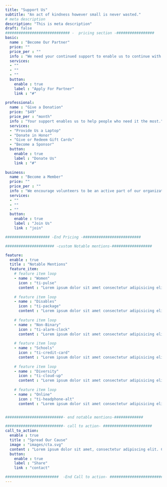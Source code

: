 ```yaml
---
title: "Support Us"
subtitle: "An act of kindness however small is never wasted."
# meta description
description: "This is meta description"
draft: false
############################# -  pricing section -#################
basic:
  name : "Become Our Partner"
  price: ""
  price_per : ""
  info : "We need your continued support to enable us to continue with our work with the same vigour and passion."
  services:
  - ""
  - ""
  - ""
  button:
    enable : true
    label : "Apply For Partner"
    link : "#"
    
professional:
  name : "Give a Donation"
  price: "$49"
  price_per : "month"
  info : "Your support enables us to help people who need it the most."
  services:
  - "Provide Us a Laptop"
  - "Donate in Honor"
  - "Give or Redeem Gift Cards"
  - "Become a Sponsor"
  button:
    enable : true
    label : "Donate Us"
    link : "#"
    
business:
  name : "Become a Member"
  price: ""
  price_per : ""
  info : "We encourage volunteers to be an active part of our organization and share our vision and purpose."
  services:
  - ""
  - ""
  - ""
  button:
    enable : true
    label : "Join Us"
    link : "join"

#################### -End Pricing -##########################

###################### -custom Notable mentions-##################

feature:
  enable : true
  title : "Notable Mentions"
  feature_item:
    # feature item loop
    - name : "Women"
      icon : "ti-pulse"
      content : "Lorem ipsum dolor sit amet consectetur adipisicing elit quam nihil"
      
    # feature item loop
    - name : "Disables"
      icon : "ti-package"
      content : "Lorem ipsum dolor sit amet consectetur adipisicing elit quam nihil"
      
    # feature item loop
    - name : "Non-Binary"
      icon : "ti-alarm-clock"
      content : "Lorem ipsum dolor sit amet consectetur adipisicing elit quam nihil"
      
    # feature item loop
    - name : "Schools"
      icon : "ti-credit-card"
      content : "Lorem ipsum dolor sit amet consectetur adipisicing elit quam nihil"
      
    # feature item loop
    - name : "Diversity"
      icon : "ti-cloud-up"
      content : "Lorem ipsum dolor sit amet consectetur adipisicing elit quam nihil"
      
    # feature item loop
    - name : "Online"
      icon : "ti-headphone-alt"
      content : "Lorem ipsum dolor sit amet consectetur adipisicing elit quam nihil"


##########################- end notable mentions-#############

##########################- call to action- ######################
call_to_action:
  enable : true
  title : "Spread Our Cause"
  image : "images/cta.svg"
  content : "Lorem ipsum dolor sit amet, consectetur adipiscing elit. Consequat tristique eget amet, tempus eu at consecttur."
  button:
    enable : true
    label : "Share"
    link : "contact"

########################  -End Call to action- #########################    
---
```

